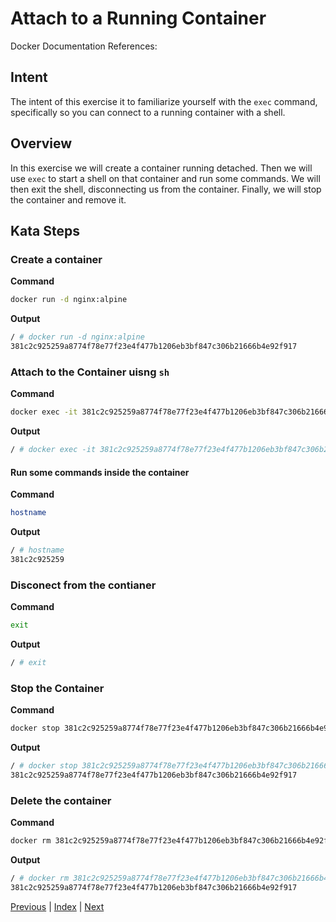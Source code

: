 # Attach to a Running Container

Docker Documentation References:

[]()

## Intent

The intent of this exercise it to familiarize yourself with the `exec` command, specifically so you can connect to a running container with a shell.

## Overview

In this exercise we will create a container running detached. Then we will use `exec` to start a shell on that container and run some commands. We will then exit the shell, disconnecting us from the container. Finally, we will stop the container and remove it.

## Kata Steps

### Create a container

**Command**

```bash
docker run -d nginx:alpine
```

**Output**

```bash
/ # docker run -d nginx:alpine
381c2c925259a8774f78e77f23e4f477b1206eb3bf847c306b21666b4e92f917
```

### Attach to the Container uisng `sh`

**Command**

```bash
docker exec -it 381c2c925259a8774f78e77f23e4f477b1206eb3bf847c306b21666b4e92f917 sh
```

**Output**

```bash
/ # docker exec -it 381c2c925259a8774f78e77f23e4f477b1206eb3bf847c306b21666b4e92f917 sh
```

#### Run some commands inside the container

**Command**

```bash
hostname
```

**Output**

```bash
/ # hostname
381c2c925259
```

### Disconect from the contianer

**Command**

```bash
exit
```

**Output**

```bash
/ # exit
```

### Stop the Container

**Command**

```bash
docker stop 381c2c925259a8774f78e77f23e4f477b1206eb3bf847c306b21666b4e92f917
```

**Output**

```bash
/ # docker stop 381c2c925259a8774f78e77f23e4f477b1206eb3bf847c306b21666b4e92f917
381c2c925259a8774f78e77f23e4f477b1206eb3bf847c306b21666b4e92f917
```

### Delete the container

**Command**

```bash
docker rm 381c2c925259a8774f78e77f23e4f477b1206eb3bf847c306b21666b4e92f917
```

**Output**

```bash
/ # docker rm 381c2c925259a8774f78e77f23e4f477b1206eb3bf847c306b21666b4e92f917
381c2c925259a8774f78e77f23e4f477b1206eb3bf847c306b21666b4e92f917
```


[Previous](31_restart_container.md) | [Index](README.md) | [Next](33_create_container.md)
